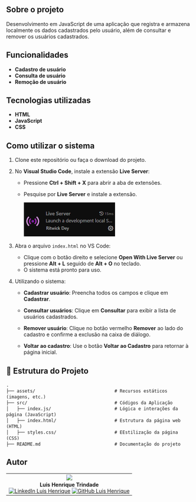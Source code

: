 ## **Sobre o projeto**
Desenvolvimento em JavaScript de uma aplicação que registra e armazena localmente os dados cadastrados pelo usuário, além de consultar e remover os usuários cadastrados.

## **Funcionalidades**
- **Cadastro de usuário**
- **Consulta de usuário**
- **Remoção de usuário**

## **Tecnologias utilizadas**
- **HTML**
- **JavaScript**
- **CSS**

## **Como utilizar o sistema**
1. Clone este repositório ou faça o download do projeto.
2. No **Visual Studio Code**, instale a extensão **Live Server**:
   - Pressione **Ctrl + Shift + X** para abrir a aba de extensões.
   - Pesquise por **Live Server** e instale a extensão.

        ![alt text](assets/image-1.png)

3. Abra o arquivo `index.html` no VS Code:
   - Clique com o botão direito e selecione **Open With Live Server** ou pressione **Alt + L** seguido de **Alt + O** no teclado.
   - O sistema está pronto para uso.

4. Utilizando o sistema:
   - **Cadastrar usuário**: Preencha todos os campos e clique em **Cadastrar**.
   - **Consultar usuários**: Clique em **Consultar** para exibir a lista de usuários cadastrados.
   - **Remover usuário**: Clique no botão vermelho **Remover** ao lado do cadastro e confirme a exclusão na caixa de diálogo.

   - **Voltar ao cadastro**: Use o botão **Voltar ao Cadastro** para retornar à página inicial.

## 📁 Estrutura do Projeto

```
.
├── assets/                              # Recursos estáticos (imagens, etc.)
├── src/                                 # Códigos da Aplicação
│   ├── index.js/                        # Lógica e interações da página (JavaScript)
│   ├── index.html/                      # Estrutura da página web (HTML)
│   ├── styles.css/                      # EEstilização da página (CSS)
├── README.md                            # Documentação do projeto
```

## Autor
<table>
   <td align="center">
      <img src="https://github.com/lh2703.png" width="100"><br>
      <strong>Luis Henrique Trindade</strong><br>
      <a href="https://www.linkedin.com/in/luis-henrique-trindade-de-carvalho-2727922a1/"><img src="https://img.shields.io/badge/LinkedIn-0077B5?style=for-the-badge&logo=linkedin&logoColor=white" alt="LinkedIn Luis Henrique"></a> 
      <a href="https://github.com/lh2703"><img src="https://img.shields.io/badge/GitHub-100000?style=for-the-badge&logo=github&logoColor=white" alt="GitHub Luis Henrique"></a>
   </td>
<table>
